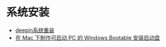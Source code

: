 # 系统安装

- [deepin系统重装](https://www.deepin.org/installation/)
- [在 Mac 下制作可启动 PC 的 Windows Bootable 安装启动盘](http://www.pc6.com/edu/68795.html)
